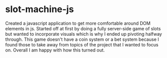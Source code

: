 # slot-machine-js

Created a javascript application to get more comfortable around DOM elements in js. Started off at first by doing a fully server-side game of slots but wanted to incorporate visuals which is why I ended up pivoting halfway through. This game doesn't have a coin system or a bet system because I found those to take away from topics of the project that I wanted to focus on. Overall I am happy with how this turned out.
